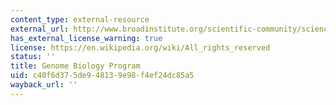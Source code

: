 ```yaml
---
content_type: external-resource
external_url: http://www.broadinstitute.org/scientific-community/science/programs/genome-sequencing-and-analysis/genome-sequencing-and-analysis-
has_external_license_warning: true
license: https://en.wikipedia.org/wiki/All_rights_reserved
status: ''
title: Genome Biology Program
uid: c40f6d37-5de9-4813-9e98-f4ef24dc85a5
wayback_url: ''
---
```

